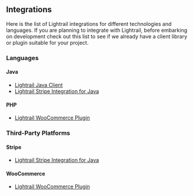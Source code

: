 <a name="integrations-anchor"></a>
## Integrations

Here is the list of Lightrail integrations for different technologies and languages. If you are planning to integrate with Lightrail, before embarking on development check out this list to see if we already have a client library or plugin suitable for your project.

### Languages

#### Java

- [Lightrail Java Client](https://github.com/Giftbit/lightrail-client-java)
- [Lightrail Stripe Integration for Java](https://github.com/Giftbit/lightrail-stripe-java)

#### PHP

- [Lightrail WooCommerce Plugin](https://wordpress.org/plugins/lightrail-for-woocommerce/)

### Third-Party Platforms

#### Stripe

- [Lightrail Stripe Integration for Java](https://github.com/Giftbit/lightrail-stripe-java)

#### WooCommerce

- [Lightrail WooCommerce Plugin](https://wordpress.org/plugins/lightrail-for-woocommerce/)
